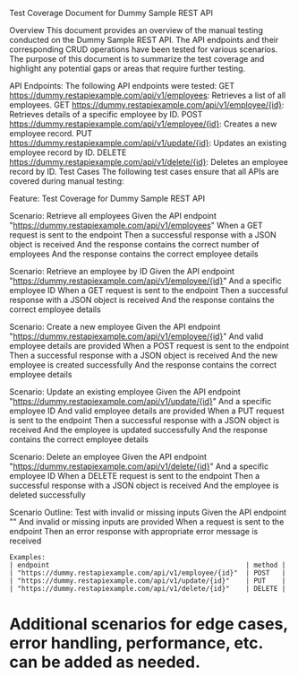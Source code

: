 Test Coverage Document for Dummy Sample REST API

Overview
This document provides an overview of the manual testing conducted on the Dummy Sample REST API. The API endpoints and their corresponding CRUD operations have been tested for various scenarios. The purpose of this document is to summarize the test coverage and highlight any potential gaps or areas that require further testing.

API Endpoints:
The following API endpoints were tested:
GET https://dummy.restapiexample.com/api/v1/employees: Retrieves a list of all employees.
GET https://dummy.restapiexample.com/api/v1/employee/{id}: Retrieves details of a specific employee by ID.
POST https://dummy.restapiexample.com/api/v1/employee/{id}: Creates a new employee record.
PUT https://dummy.restapiexample.com/api/v1/update/{id}: Updates an existing employee record by ID.
DELETE https://dummy.restapiexample.com/api/v1/delete/{id}: Deletes an employee record by ID.
Test Cases
The following test cases ensure that all APIs are covered during manual testing:

Feature: Test Coverage for Dummy Sample REST API

Scenario: Retrieve all employees
Given the API endpoint "https://dummy.restapiexample.com/api/v1/employees"
When a GET request is sent to the endpoint
Then a successful response with a JSON object is received
And the response contains the correct number of employees
And the response contains the correct employee details

Scenario: Retrieve an employee by ID
Given the API endpoint "https://dummy.restapiexample.com/api/v1/employee/{id}"
And a specific employee ID
When a GET request is sent to the endpoint
Then a successful response with a JSON object is received
And the response contains the correct employee details

Scenario: Create a new employee
Given the API endpoint "https://dummy.restapiexample.com/api/v1/employee/{id}"
And valid employee details are provided
When a POST request is sent to the endpoint
Then a successful response with a JSON object is received
And the new employee is created successfully
And the response contains the correct employee details

Scenario: Update an existing employee
Given the API endpoint "https://dummy.restapiexample.com/api/v1/update/{id}"
And a specific employee ID
And valid employee details are provided
When a PUT request is sent to the endpoint
Then a successful response with a JSON object is received
And the employee is updated successfully
And the response contains the correct employee details

Scenario: Delete an employee
Given the API endpoint "https://dummy.restapiexample.com/api/v1/delete/{id}"
And a specific employee ID
When a DELETE request is sent to the endpoint
Then a successful response with a JSON object is received
And the employee is deleted successfully

Scenario Outline: Test with invalid or missing inputs
Given the API endpoint "<endpoint>"
And invalid or missing inputs are provided
When a <method> request is sent to the endpoint
Then an error response with appropriate error message is received

    Examples:
    | endpoint                                                 | method |
    | "https://dummy.restapiexample.com/api/v1/employee/{id}"  | POST   |
    | "https://dummy.restapiexample.com/api/v1/update/{id}"    | PUT    |
    | "https://dummy.restapiexample.com/api/v1/delete/{id}"    | DELETE |

# Additional scenarios for edge cases, error handling, performance, etc. can be added as needed.

